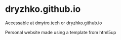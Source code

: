 # dryzhko.github.io

Accessable at dmytro.tech or dryzhko.github.io

Personal website made using a template from html5up
